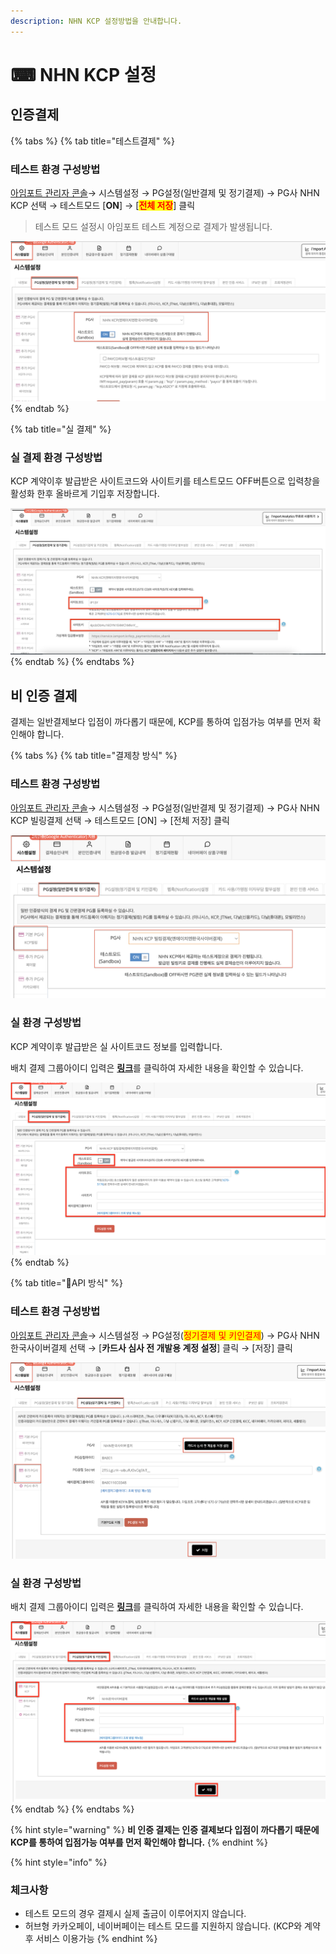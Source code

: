 ```yaml
---
description: NHN KCP 설정방법을 안내합니다.
---
```


# ⌨ NHN KCP 설정

## 인증**결제**

{% tabs %}
{% tab title="테스트결제" %}
### **테스트 환경 구성방법**

[아임포트 관리자 콘솔](https://admin.iamport.kr)→ 시스템설정 → PG설정(일반결제 및 정기결제) → PG사 NHN KCP 선택 → 테스트모드 \[**ON**] → \[<mark style="color:red;">**전체 저장**</mark>] 클릭



> 테스트 모드 설정시 아임포트 테스트 계정으로 결제가 발생됩니다.



![화면 설정 예시](<../../../.gitbook/assets/image (26).png>)
{% endtab %}

{% tab title="실 결제" %}
### 실 결제 환경 구성방법

KCP 계약이후 발급받은 사이트코드와 사이트키를 테스트모드 OFF버튼으로 입력창을 활성화 한후 올바르게 기입후 저장합니다.

![화면 설정 예시](<../../../.gitbook/assets/image (9) (1) (1).png>)
{% endtab %}
{% endtabs %}

## 비 인증 결제

결제는 일반결제보다 입점이 까다롭기 때문에, KCP를 통하여 입점가능 여부를 먼저 확인해야 합니다.

{% tabs %}
{% tab title="결제창 방식" %}
### 테스트 환경 구성방법

[아임포트 관리자 콘솔](https://admin.iamport.kr/)→ 시스템설정 → PG설정(일반결제 및 정기결제) → PG사 NHN KCP 빌링결제 선택 → 테스트모드 \[ON] → \[전체 저장] 클릭

![결제창 방식 설정 예시](<../../../.gitbook/assets/image (11) (1) (1) (1) (1) (1).png>)

### 실  환경 구성방법

KCP 계약이후 발급받은 실 사이트코드 정보를 입력합니다.&#x20;

배치 결제 그룹아이디 입력은 [**링크**](https://www.iamport.kr/download/kcp-billing.pdf)를 클릭하여 자세한 내용을 확인할 수 있습니다.

![실계정 정보 설정 예시](<../../../.gitbook/assets/image (12) (1) (1) (1).png>)
{% endtab %}

{% tab title="API 방식" %}
### 테스트 환경 구성방법

[아임포트 관리자 콘솔](https://admin.iamport.kr/)→ 시스템설정 → PG설정(<mark style="color:red;">정기결제 및 키인결제</mark>) → PG사 NHN한국사이버결제 선택 → \[**카드사 심사 전 개발용 계정 설정**] 클릭 → \[저장] 클릭



![API 방식 설정 예시](<../../../.gitbook/assets/image (24) (1) (1).png>)

### 실  환경 구성방법

배치 결제 그룹아이디 입력은 [**링크**](https://www.iamport.kr/download/kcp-billing.pdf)를 클릭하여 자세한 내용을 확인할 수 있습니다.

![실 계정 화면 설정 예시](<../../../.gitbook/assets/image (16) (1) (1).png>)
{% endtab %}
{% endtabs %}

{% hint style="warning" %}
**비 인증 결제는 인증 결제보다 입점이 까다롭기 때문에 KCP를 통하여 입점가능 여부를 먼저 확인해야 합니다.**
{% endhint %}

{% hint style="info" %}
### 체크사항

* 테스트 모드의 경우 결제시 실제 출금이 이루어지지 않습니다.
* 허브형 카카오페이, 네이버페이는 테스트 모드를 지원하지 않습니다. (KCP와 계약 후 서비스 이용가능
{% endhint %}
